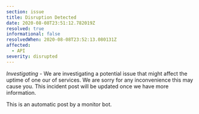 ```yaml
---
section: issue
title: Disruption Detected
date: 2020-08-08T23:51:12.782019Z
resolved: true
informational: false
resolvedWhen: 2020-08-08T23:52:13.080131Z
affected:
  - API
severity: disrupted
---
```

*Investigating* - We are investigating a potential issue that might affect the uptime of one our of services. We are sorry for any inconvenience this may cause you. This incident post will be updated once we have more information.

This is an automatic post by a monitor bot.
        